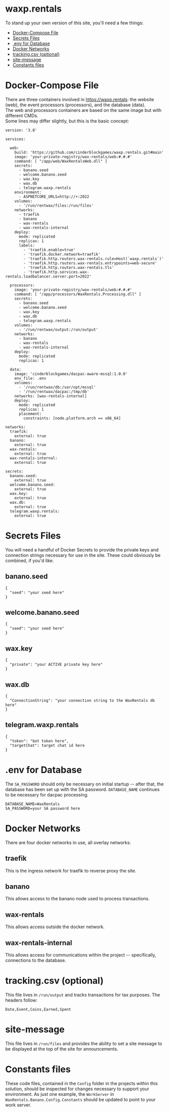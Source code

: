 # waxp.rentals

To stand up your own version of this site, you'll need a few things:

- [Docker-Compose File](README.md#docker-compose-file)
- [Secrets Files](README.md#secrets-files)
- [.env for Database](README.md#env-for-database)
- [Docker Networks](README.md#docker-networks)
- [tracking.csv (optional)](README.md#trackingcsv-optional)
- [site-message](README.md#site-message)
- [Constants files](README.md#constants-files)

# Docker-Compose File

There are three containers involved in https://waxp.rentals: the website (web), the event processors (processors), and the database (data).  
The web and processors containers are based on the same image but with different CMDs.  
Some lines may differ slightly, but this is the basic concept:

```
version: '3.8'

services:

  web:
    build: 'https://github.com/cinderblockgames/waxp.rentals.git#main'
    image: 'your-private-registry/wax-rentals/web:#.#.#'
    command: [ "/app/web/WaxRentalsWeb.dll" ]
    secrets:
      - banano.seed
      - welcome.banano.seed
      - wax.key
      - wax.db
      - telegram.waxp.rentals
    environment:
      - ASPNETCORE_URLS=http://+:2022
    volumes:
      - '/run/rentwax/files:/run/files'
    networks:
      - traefik
      - banano
      - wax-rentals
      - wax-rentals-internal
    deploy:
      mode: replicated
      replicas: 1
      labels:
        - 'traefik.enable=true'
        - 'traefik.docker.network=traefik'
        - 'traefik.http.routers.wax-rentals.rule=Host(`waxp.rentals`)'
        - 'traefik.http.routers.wax-rentals.entrypoints=web-secure'
        - 'traefik.http.routers.wax-rentals.tls'
        - 'traefik.http.services.wax-rentals.loadbalancer.server.port=2022'

  processors:
    image: 'your-private-registry/wax-rentals/web:#.#.#'
    command: [ "/app/processors/WaxRentals.Processing.dll" ]
    secrets:
      - banano.seed
      - welcome.banano.seed
      - wax.key
      - wax.db
      - telegram.waxp.rentals
    volumes:
      - '/run/rentwax/output:/run/output'
    networks:
      - banano
      - wax-rentals
      - wax-rentals-internal
    deploy:
      mode: replicated
      replicas: 1

  data:
    image: 'cinderblockgames/dacpac-aware-mssql:1.0.0'
    env_file: .env
    volumes:
      - '/run/rentwax/db:/var/opt/mssql'
      - '/run/rentwax/dacpac:/tmp/db'
    networks: [wax-rentals-internal]
    deploy:
      mode: replicated
      replicas: 1
      placement:
        constraints: [node.platform.arch == x86_64]

networks:
  traefik:
    external: true
  banano:
    external: true
  wax-rentals:
    external: true
  wax-rentals-internal:
    external: true

secrets:
  banano.seed:
    external: true
  welcome.banano.seed:
    external: true
  wax.key:
    external: true
  wax.db:
    external: true
  telegram.waxp.rentals:
    external: true
```

# Secrets Files

You will need a handful of Docker Secrets to provide the private keys and connection strings necessary for use in the site.  These could obviously be combined, if you'd like.

## banano.seed

```
{
  "seed": "your seed here"
}
```

## welcome.banano.seed

```
{
  "seed": "your seed here"
}
```

## wax.key

```
{
  "private": "your ACTIVE private key here"
}
```

## wax.db

```
{
  "ConnectionString": "your connection string to the WaxRentals db here"
}
```

## telegram.waxp.rentals

```
{
  "token": "bot token here",
  "targetChat": target chat id here
}
```

# .env for Database

The `SA_PASSWORD` should only be necessary on initial startup -- after that, the database has been set up with the SA password.  `DATABASE_NAME` continues to be necessary for dacpac processing.

```
DATABASE_NAME=WaxRentals
SA_PASSWORD=your SA password here
```

# Docker Networks

There are four docker networks in use, all overlay networks:

## traefik

This is the ingress network for traefik to reverse proxy the site.

## banano

This allows access to the banano node used to process transactions.

## wax-rentals

This allows access outside the docker network.

## wax-rentals-internal

This allows access for communications within the project -- specifically, connections to the database.

# tracking.csv (optional)

This file lives in `/run/output` and tracks transactions for tax purposes.  The headers follow:

```
Date,Event,Coins,Earned,Spent
```

# site-message

This file lives in `/run/files` and provides the ability to set a site message to be displayed at the top of the site for announcements.

# Constants files

These code files, contained in the `Config` folder in the projects within this solution, should be inspected for changes necessary to support your environment.  As just one example, the `WorkServer` in `WaxRentals.Banano.Config.Constants` should be updated to point to your work server.
